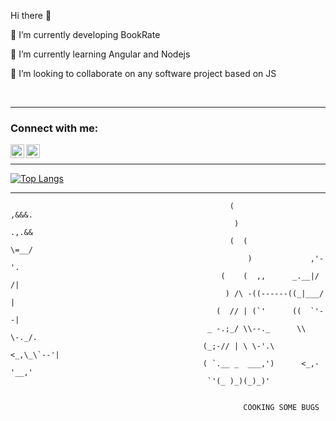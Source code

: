 Hi there 👋

🔭 I’m currently developing BookRate

🌱 I’m currently learning Angular and Nodejs

👯 I’m looking to collaborate on any software project based on JS

<br />

----

### Connect with me:

[<img align="left" alt="Telegram | Telegram" width="22px" src="https://cdn.jsdelivr.net/npm/simple-icons@v3/icons/telegram.svg" />][telegram]
[<img align="left" alt="ask_mail" width="22px" src="https://cdn.jsdelivr.net/npm/simple-icons@v3/icons/gmail.svg" />][ask_mail]
<br/>

---

[![Top Langs](https://github-readme-stats.vercel.app/api/top-langs/?username=AleksandarSP&layout=compact)](https://github.com/AleksandarSP/github-readme-stats)

[telegram]: https://t.me/hamenesku
[ask_mail]: mailto:aleksandar.stefanov.p@gmail.com



---
                                                     (                 ,&&&.
                                                      )                .,.&&
                                                     (  (              \=__/
                                                         )             ,'-'.
                                                   (    (  ,,      _.__|/ /|
                                                    ) /\ -((------((_|___/ |
                                                  (  // | (`'      ((  `'--|
                                                _ -.;_/ \\--._      \\ \-._/.
                                               (_;-// | \ \-'.\    <_,\_\`--'|
                                               ( `.__ _  ___,')      <_,-'__,'
                                                `'(_ )_)(_)_)'
                                                
                                              
                                                        COOKING SOME BUGS



<!--START_SECTION:activity-->
